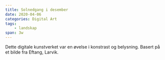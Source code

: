 ```yaml
---
title: Solnedgang i desember
date: 2020-04-06
categories: Digital Art
tags: 
    - landskap
span: 3w
---
```

Dette digitale kunstverket var en øvelse i konstrast og belysning. Basert på et bilde fra Eftang, Larvik.